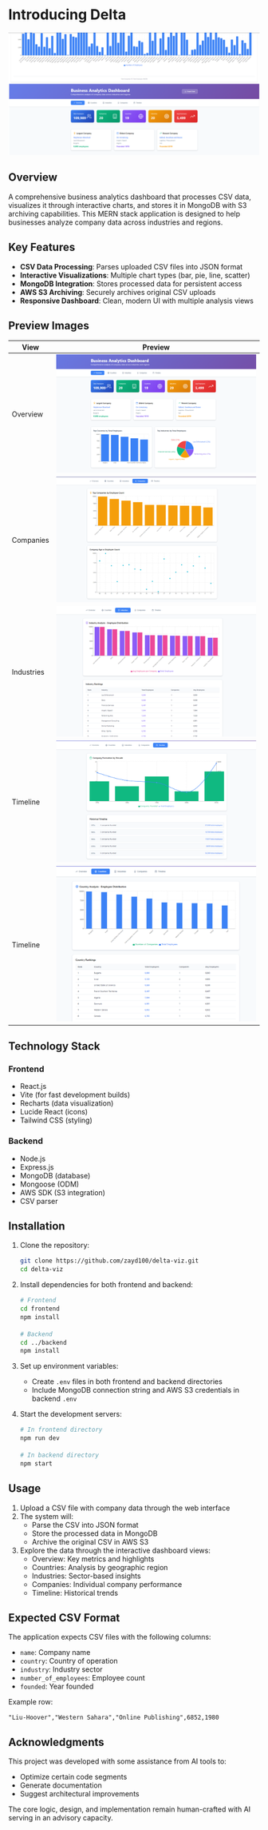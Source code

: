 # Introducing Delta

![Dashboard Preview](prev.png)

## Overview

A comprehensive business analytics dashboard that processes CSV data, visualizes it through interactive charts, and stores it in MongoDB with S3 archiving capabilities. This MERN stack application is designed to help businesses analyze company data across industries and regions.

## Key Features

- **CSV Data Processing**: Parses uploaded CSV files into JSON format
- **Interactive Visualizations**: Multiple chart types (bar, pie, line, scatter)
- **MongoDB Integration**: Stores processed data for persistent access
- **AWS S3 Archiving**: Securely archives original CSV uploads
- **Responsive Dashboard**: Clean, modern UI with multiple analysis views

## Preview Images

| View | Preview |
|------|---------|
| Overview | ![Overview](./demo-images/va.png) |
| Companies | ![Companies](./demo-images/company.png) |
| Industries | ![Industries](./demo-images/industry.png) |
| Timeline | ![Timeline](./demo-images/timeline.png) |
| Timeline | ![Countries](./demo-images/country.png) |

## Technology Stack

### Frontend
- React.js
- Vite (for fast development builds)
- Recharts (data visualization)
- Lucide React (icons)
- Tailwind CSS (styling)

### Backend
- Node.js
- Express.js
- MongoDB (database)
- Mongoose (ODM)
- AWS SDK (S3 integration)
- CSV parser

## Installation

1. Clone the repository:
   ```bash
   git clone https://github.com/zayd100/delta-viz.git
   cd delta-viz
   ```

2. Install dependencies for both frontend and backend:
   ```bash
   # Frontend
   cd frontend
   npm install

   # Backend
   cd ../backend
   npm install
   ```

3. Set up environment variables:
   - Create `.env` files in both frontend and backend directories
   - Include MongoDB connection string and AWS S3 credentials in backend `.env`

4. Start the development servers:
   ```bash
   # In frontend directory
   npm run dev

   # In backend directory
   npm start
   ```

## Usage

1. Upload a CSV file with company data through the web interface
2. The system will:
   - Parse the CSV into JSON format
   - Store the processed data in MongoDB
   - Archive the original CSV in AWS S3
3. Explore the data through the interactive dashboard views:
   - Overview: Key metrics and highlights
   - Countries: Analysis by geographic region
   - Industries: Sector-based insights
   - Companies: Individual company performance
   - Timeline: Historical trends

## Expected CSV Format

The application expects CSV files with the following columns:
- `name`: Company name
- `country`: Country of operation
- `industry`: Industry sector
- `number_of_employees`: Employee count
- `founded`: Year founded

Example row:
```
"Liu-Hoover","Western Sahara","Online Publishing",6852,1980
```

## Acknowledgments

This project was developed with some assistance from AI tools to:
- Optimize certain code segments
- Generate documentation
- Suggest architectural improvements

The core logic, design, and implementation remain human-crafted with AI serving in an advisory capacity.

